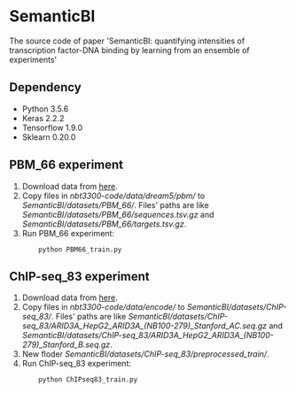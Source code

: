 # SemanticBI
The source code of paper 'SemanticBI: quantifying intensities of transcription factor-DNA binding by learning from an ensemble of experiments'

## Dependency 
* Python 3.5.6
* Keras 2.2.2
* Tensorflow 1.9.0
* Sklearn 0.20.0

## PBM_66 experiment
1. Download data from [here](http://tools.genes.toronto.edu/deepbind/nbtcode/).
2. Copy files in *nbt3300-code/data/dream5/pbm/* to *SemanticBI/datasets/PBM_66/*. Files' paths are like *SemanticBI/datasets/PBM_66/sequences.tsv.gz* and *SemanticBI/datasets/PBM_66/targets.tsv.gz*.
3. Run PBM_66 experiment:
    ```
        python PBM66_train.py
    ```

## ChIP-seq_83 experiment
1. Download data from [here](http://tools.genes.toronto.edu/deepbind/nbtcode/).
2. Copy files in *nbt3300-code/data/encode/* to *SemanticBI/datasets/ChIP-seq_83/*. Files' paths are like *SemanticBI/datasets/ChIP-seq_83/ARID3A_HepG2_ARID3A_(NB100-279)_Stanford_AC.seq.gz* and *SemanticBI/datasets/ChIP-seq_83/ARID3A_HepG2_ARID3A_(NB100-279)_Stanford_B.seq.gz*.
3. New floder *SemanticBI/datasets/ChIP-seq_83/preprocessed_train/*.
4. Run ChIP-seq_83 experiment:
    ```
        python ChIPseq83_train.py
    ```
